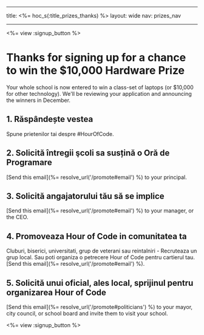 * * *

title: <%= hoc_s(:title_prizes_thanks) %> layout: wide nav: prizes_nav

* * *

<%= view :signup_button %>

# Thanks for signing up for a chance to win the $10,000 Hardware Prize

Your whole school is now entered to win a class-set of laptops (or $10,000 for other technology). We'll be reviewing your application and announcing the winners in December.

## 1. Răspândește vestea

Spune prietenilor tai despre #HourOfCode.

## 2. Solicită întregii şcoli sa susțină o Oră de Programare

[Send this email](%= resolve_url('/promote#email') %) to your principal.

## 3. Solicită angajatorului tău să se implice

[Send this email](%= resolve_url('/promote#email') %) to your manager, or the CEO.

## 4. Promoveaza Hour of Code in comunitatea ta

Cluburi, biserici, universitati, grup de veterani sau reintalniri - Recruteaza un grup local. Sau poti organiza o petrecere Hour of Code pentru cartierul tau. [Send this email](%= resolve_url('/promote#email') %).

## 5. Solicită unui oficial, ales local, sprijinul pentru organizarea Hour of Code

[Send this email](%= resolve_url('/promote#politicians') %) to your mayor, city council, or school board and invite them to visit your school.

<%= view :signup_button %>